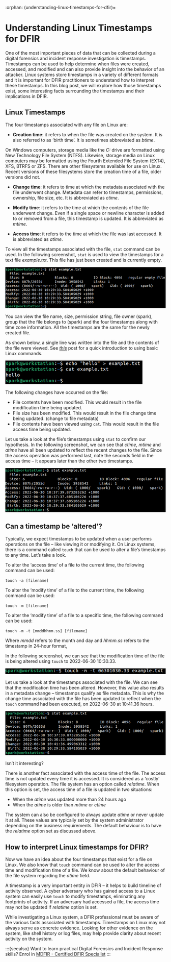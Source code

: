 :orphan:
(understanding-linux-timestamps-for-dfir)=
# Understanding Linux Timestamps for DFIR
 
One of the most important pieces of data that can be collected during a digital forensics and incident response investigation is timestamps. Timestamps can be used to help determine when files were created, accessed, and modified and can also provide insight into the behavior of an attacker. Linux systems store timestamps in a variety of different formats and it is important for DFIR practitioners to understand how to interpret these timestamps. In this blog post, we will explore how those timestamps exist, some interesting facts surrounding the timestamps and their implications in DFIR.

## Linux Timestamps

The four timestamps associated with any file on Linux are:

- **Creation time**: it refers to when the file was created on the system. It is also referred to as ‘birth time’. It is sometimes abbreviated as *btime*. 

On Windows computers, storage media like the *C:* drive are formatted using New Technology File System (NTFS). Likewise, storage media on Linux computers may be formatted using the Fourth Extended File System (EXT4), XFS, BTRFS or ZFS. There are other filesystems available for use on Linux. Recent versions of these filesystems store the creation time of a file, older versions did not.

- **Change time**: it refers to time at which the metadata associated with the file underwent change. Metadata can refer to timestamps, permissions, ownership, file size, etc. It is abbreviated as *ctime*.

- **Modify time**: it refers to the time at which the contents of the file underwent change. Even if a single space or newline character is added to or removed from a file, this timestamp is updated. It is abbreviated as *mtime*.

- **Access time**: it refers to the time at which the file was last accessed. It is abbreviated as *atime*.

To view all the timestamps associated with the file, `stat` command can be used. In the following screenshot, `stat` is used to view the timestamps for a text file *example.txt*. This file has just been created and is currently empty.

![alt text](images/ts-1.png)

You can view the file name, size, permission string, file owner (spark), group that the file belongs to (spark) and the four timestamps along with time zone information. All the timestamps are the same for the newly created file.

As shown below, a single line was written into the file and the contents of the file were viewed. See *[this](linux-command-line-101-basic-redirection-and-pipes)* post for a quick introduction to using basic Linux commands.

![alt text](images/ts-2.png)

The following changes have occurred on the file:

- File contents have been modified. This would result in the file modification time being updated.
- File size has been modified. This would result in the file change time being updated. (change to file metadata)
- File contents have been viewed using `cat`. This would result in the file access time being updated.

Let us take a look at the file’s timestamps using `stat` to confirm our hypothesis. In the following screenshot, we can see that *ctime*, *mtime* and *atime* have all been updated to reflect the recent changes to the file. Since the access operation was performed last, note the seconds field in the access time – it appears later than the other two timestamps.

![alt text](images/ts-3.png)

## Can a timestamp be ‘altered’?

Typically, we expect timestamps to be updated when a user performs operations on the file – like viewing it or modifying it. On Linux systems, there is a command called `touch` that can be used to alter a file’s timestamps to any time. Let’s take a look.

To alter the ‘access time’ of a file to the current time, the following command can be used:

`touch -a [filename]`

To alter the ‘modify time’ of a file to the current time, the following command can be used:

`touch -m [filename]`

To alter the ‘modify time’ of a file to a specific time, the following command can be used:

`touch -m -t [mmddhhmm.ss] [filename]`

Where *mmdd* refers to the month and day and *hhmm.ss* refers to the timestamp in 24-hour format,

In the following screenshot, we can see that the modification time of the file is being altered using `touch` to 2022-06-30 10:30.33.

![alt text](images/ts-4.png)

Let us take a look at the timestamps associated with the file. We can see that the modification time has been altered. However, this value also results in a metadata change – timestamps qualify as file metadata. This is why the change time associated with the file has been updated to reflect when the `touch` command had been executed, on 2022-06-30 at 10:41.36 hours.

![alt text](images/ts-5.png)

Isn’t it interesting? 

There is another fact associated with the access time of the file. The access time is not updated every time it is accessed. It is considered as a ‘costly’ filesystem operation. The file system has an option called *relatime*. When this option is set, the access time of a file is updated in two situations:

- When the *atime* was updated more than 24 hours ago
- When the *atime* is older than *mtime* or *ctime*

The system can also be configured to always update *atime* or never update it at all. These values are typically set by the system administrator depending on the business requirements. The default behaviour is to have the *relatime* option set as discussed above.

## How to interpret Linux timestamps for DFIR?

Now we have an idea about the four timestamps that exist for a file on Linux. We also know that `touch` command can be used to alter the access time and modification time of a file. We know about the default behaviour of the file system regarding the *atime* field.

A timestamp is a very important entity in DFIR – it helps to build timeline of activity observed. A cyber adversary who has gained access to a Linux system can easily use `touch` to modify timestamps, eliminating any footprints of activity. If an adversary had accessed a file, the access time may not be updated if *relatime* option is set.

While investigating a Linux system, a DFIR professional must be aware of the various facts associated with timestamps. Timestamps on Linux may not always serve as concrete evidence. Looking for other evidence on the system, like shell history or log files, may help provide clarity about recent activity on the system.

:::{seealso}
Want to learn practical Digital Forensics and Incident Response skills? Enrol in [MDFIR - Certified DFIR Specialist](https://www.mosse-institute.com/certifications/mdfir-certified-dfir-specialist.html)
:::